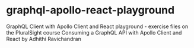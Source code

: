 # graphql-apollo-react-playground
GraphQL Client with Apollo Client and React playground - exercise files on the PluralSight course  Consuming a GraphQL API with Apollo Client and React by Adhithi Ravichandran
